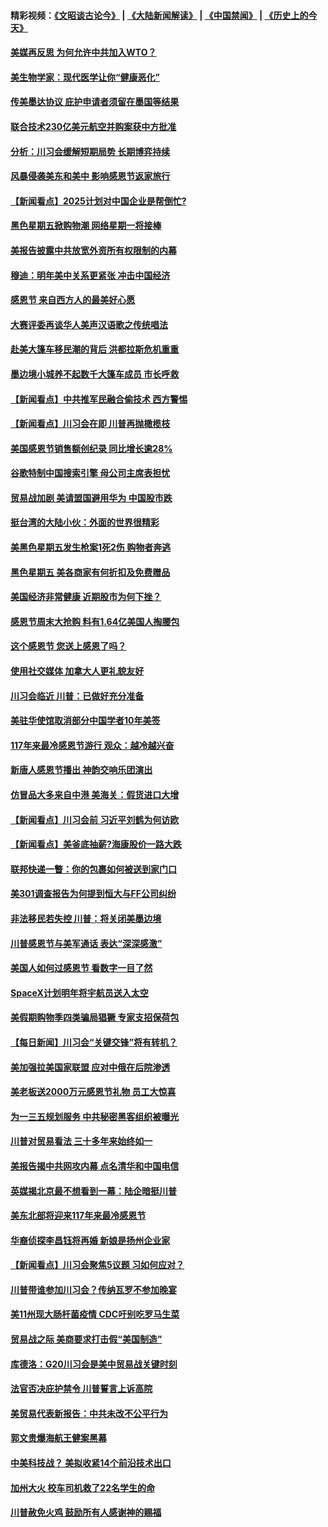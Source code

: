 #### 精彩视频：[《文昭谈古论今》](https://github.com/gfw-breaker/wenzhao/blob/master/README.md?t=11250932) | [《大陆新闻解读》](https://github.com/gfw-breaker/ntdtv-comedy/blob/master/README.md?t=11250932) | [《中国禁闻》](https://github.com/gfw-breaker/ntdtv-news/blob/master/README.md?t=11250932) | [《历史上的今天》](https://github.com/gfw-breaker/today-in-history/blob/master/README.md?t=11250932) 

#### [美媒再反思 为何允许中共加入WTO？](../pages/nsc412/n10872958.md?t=11250932) 

#### [美生物学家：现代医学让你“健康恶化”](../pages/nsc412/n10872870.md?t=11250932) 

#### [传美墨达协议 庇护申请者须留在墨国等结果](../pages/nsc412/n10872961.md?t=11250932) 

#### [联合技术230亿美元航空并购案获中方批准](../pages/nsc412/n10872855.md?t=11250932) 

#### [分析：川习会缓解短期局势 长期博弈持续](../pages/nsc412/n10872672.md?t=11250932) 

#### [风暴侵袭美东和美中 影响感恩节返家旅行](../pages/nsc412/n10872796.md?t=11250932) 

#### [【新闻看点】2025计划对中国企业是帮倒忙?](../pages/nsc412/n10872729.md?t=11250932) 

#### [黑色星期五掀购物潮 网络星期一将接棒](../pages/nsc412/n10872640.md?t=11250932) 

#### [美报告披露中共放宽外资所有权限制的内幕](../pages/nsc412/n10872255.md?t=11250932) 

#### [穆迪：明年美中关系更紧张 冲击中国经济](../pages/nsc412/n10872456.md?t=11250932) 

#### [感恩节 来自西方人的最美好心愿](../pages/nsc412/n10871477.md?t=11250932) 

#### [大赛评委再谈华人美声汉语歌之传统唱法](../pages/nsc412/n10871818.md?t=11250932) 

#### [赴美大篷车移民潮的背后 洪都拉斯危机重重](../pages/nsc412/n10871641.md?t=11250932) 

#### [墨边境小城养不起数千大篷车成员 市长呼救](../pages/nsc412/n10871580.md?t=11250932) 

#### [【新闻看点】中共推军民融合偷技术 西方警惕](../pages/nsc412/n10871382.md?t=11250932) 

#### [【新闻看点】川习会在即 川普再抛橄榄枝](../pages/nsc412/n10871248.md?t=11250932) 

#### [美国感恩节销售额创纪录 同比增长逾28%](../pages/nsc412/n10871319.md?t=11250932) 

#### [谷歌特制中国搜索引擎 母公司主席表担忧](../pages/nsc412/n10871238.md?t=11250932) 

#### [贸易战加剧 美请盟国避用华为 中国股市跌](../pages/nsc412/n10871064.md?t=11250932) 

#### [挺台湾的大陆小伙：外面的世界很精彩](../pages/nsc412/n10870983.md?t=11250932) 

#### [美黑色星期五发生枪案1死2伤 购物者奔逃](../pages/nsc412/n10870651.md?t=11250932) 

#### [黑色星期五 美各商家有何折扣及免费赠品](../pages/nsc412/n10869609.md?t=11250932) 

#### [美国经济非常健康 近期股市为何下挫？](../pages/nsc412/n10869220.md?t=11250932) 

#### [感恩节周末大抢购 料有1.64亿美国人掏腰包](../pages/nsc412/n10869532.md?t=11250932) 

#### [这个感恩节 您送上感恩了吗？](../pages/nsc412/n10869319.md?t=11250932) 

#### [使用社交媒体 加拿大人更礼貌友好](../pages/nsc412/n10869758.md?t=11250932) 

#### [川习会临近 川普：已做好充分准备](../pages/nsc412/n10869699.md?t=11250932) 

#### [美驻华使馆取消部分中国学者10年美签](../pages/nsc412/n10869261.md?t=11250932) 

#### [117年来最冷感恩节游行 观众：越冷越兴奋](../pages/nsc412/n10869409.md?t=11250932) 

#### [新唐人感恩节播出 神韵交响乐团演出](../pages/nsc412/n10849459.md?t=11250932) 

#### [仿冒品大多来自中港 美海关：假货进口大增](../pages/nsc412/n10869186.md?t=11250932) 

#### [【新闻看点】川习会前 习近平刘鹤为何访欧](../pages/nsc412/n10869070.md?t=11250932) 

#### [【新闻看点】美釜底抽薪?海康股价一路大跌](../pages/nsc412/n10868888.md?t=11250932) 

#### [联邦快递一瞥：你的包裹如何被送到家门口](../pages/nsc412/n10869130.md?t=11250932) 

#### [美301调查报告为何提到恒大与FF公司纠纷](../pages/nsc412/n10868690.md?t=11250932) 

#### [非法移民若失控 川普：将关闭美墨边境](../pages/nsc412/n10868952.md?t=11250932) 

#### [川普感恩节与美军通话 表达“深深感激”](../pages/nsc412/n10868915.md?t=11250932) 

#### [美国人如何过感恩节 看数字一目了然](../pages/nsc412/n10868871.md?t=11250932) 

#### [SpaceX计划明年将宇航员送入太空](../pages/nsc412/n10868896.md?t=11250932) 

#### [美假期购物季四类骗局猖獗 专家支招保荷包](../pages/nsc412/n10868751.md?t=11250932) 

#### [【每日新闻】川习会“关键交锋”将有转机？](../pages/nsc412/n10866735.md?t=11250932) 

#### [美加强拉美国家联盟 应对中俄在后院渗透](../pages/nsc412/n10866498.md?t=11250932) 

#### [美老板送2000万元感恩节礼物 员工大惊喜](../pages/nsc412/n10866859.md?t=11250932) 

#### [为一三五规划服务 中共秘密黑客组织被曝光](../pages/nsc412/n10866916.md?t=11250932) 

#### [川普对贸易看法 三十多年来始终如一](../pages/nsc412/n10867008.md?t=11250932) 

#### [美报告揭中共网攻内幕 点名清华和中国电信](../pages/nsc412/n10866804.md?t=11250932) 

#### [英媒揭北京最不想看到一幕：陆企暗挺川普](../pages/nsc412/n10866311.md?t=11250932) 

#### [美东北部将迎来117年来最冷感恩节](../pages/nsc412/n10866722.md?t=11250932) 

#### [华裔侦探李昌钰将再婚 新娘是扬州企业家](../pages/nsc412/n10866743.md?t=11250932) 

#### [【新闻看点】川习会聚焦5议题 习如何应对？](../pages/nsc412/n10866506.md?t=11250932) 

#### [川普带谁参加川习会？传纳瓦罗不参加晚宴](../pages/nsc412/n10866514.md?t=11250932) 

#### [美11州现大肠杆菌疫情 CDC吁别吃罗马生菜](../pages/nsc412/n10866345.md?t=11250932) 

#### [贸易战之际 美商要求打击假“美国制造”](../pages/nsc412/n10865759.md?t=11250932) 

#### [库德洛：G20川习会是美中贸易战关键时刻](../pages/nsc412/n10864773.md?t=11250932) 

#### [法官否决庇护禁令 川普誓言上诉高院](../pages/nsc412/n10865013.md?t=11250932) 

#### [美贸易代表新报告：中共未改不公平行为](../pages/nsc412/n10865131.md?t=11250932) 

#### [郭文贵爆海航王健案黑幕](../pages/nsc412/n10865106.md?t=11250932) 

#### [中美科技战？ 美拟收紧14个前沿技术出口](../pages/nsc412/n10864753.md?t=11250932) 

#### [加州大火 校车司机救了22名学生的命](../pages/nsc412/n10864771.md?t=11250932) 

#### [川普赦免火鸡 鼓励所有人感谢神的赐福](../pages/nsc412/n10864662.md?t=11250932) 

